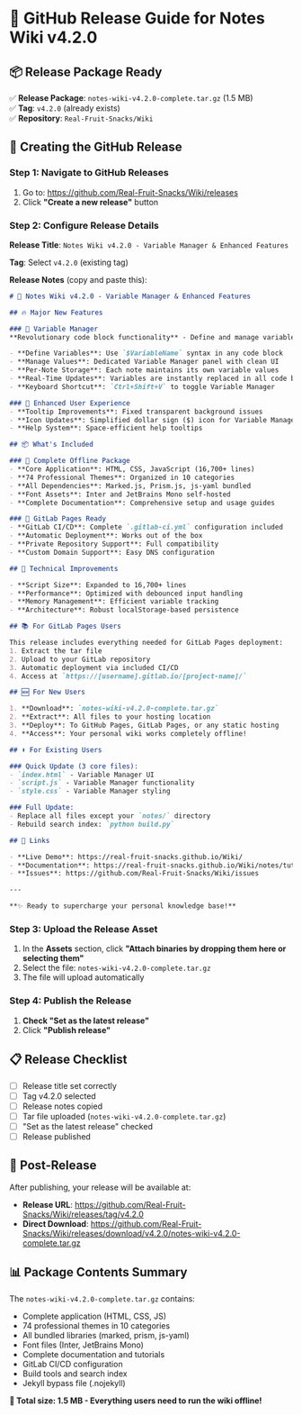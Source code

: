 # 🚀 GitHub Release Guide for Notes Wiki v4.2.0

## 📦 Release Package Ready

✅ **Release Package**: `notes-wiki-v4.2.0-complete.tar.gz` (1.5 MB)  
✅ **Tag**: `v4.2.0` (already exists)  
✅ **Repository**: `Real-Fruit-Snacks/Wiki`  

## 🎯 Creating the GitHub Release

### Step 1: Navigate to GitHub Releases

1. Go to: https://github.com/Real-Fruit-Snacks/Wiki/releases
2. Click **"Create a new release"** button

### Step 2: Configure Release Details

**Release Title**: `Notes Wiki v4.2.0 - Variable Manager & Enhanced Features`

**Tag**: Select `v4.2.0` (existing tag)

**Release Notes** (copy and paste this):

```markdown
# 🎉 Notes Wiki v4.2.0 - Variable Manager & Enhanced Features

## 🔥 Major New Features

### 🔧 Variable Manager
**Revolutionary code block functionality** - Define and manage variables across your notes!

- **Define Variables**: Use `$VariableName` syntax in any code block
- **Manage Values**: Dedicated Variable Manager panel with clean UI
- **Per-Note Storage**: Each note maintains its own variable values
- **Real-Time Updates**: Variables are instantly replaced in all code blocks
- **Keyboard Shortcut**: `Ctrl+Shift+V` to toggle Variable Manager

### 🎨 Enhanced User Experience
- **Tooltip Improvements**: Fixed transparent background issues
- **Icon Updates**: Simplified dollar sign ($) icon for Variable Manager
- **Help System**: Space-efficient help tooltips

## 📦 What's Included

### 🎯 Complete Offline Package
- **Core Application**: HTML, CSS, JavaScript (16,700+ lines)
- **74 Professional Themes**: Organized in 10 categories
- **All Dependencies**: Marked.js, Prism.js, js-yaml bundled
- **Font Assets**: Inter and JetBrains Mono self-hosted
- **Complete Documentation**: Comprehensive setup and usage guides

### 🚀 GitLab Pages Ready
- **GitLab CI/CD**: Complete `.gitlab-ci.yml` configuration included
- **Automatic Deployment**: Works out of the box
- **Private Repository Support**: Full compatibility
- **Custom Domain Support**: Easy DNS configuration

## 🔧 Technical Improvements

- **Script Size**: Expanded to 16,700+ lines
- **Performance**: Optimized with debounced input handling
- **Memory Management**: Efficient variable tracking
- **Architecture**: Robust localStorage-based persistence

## 📚 For GitLab Pages Users

This release includes everything needed for GitLab Pages deployment:
1. Extract the tar file
2. Upload to your GitLab repository
3. Automatic deployment via included CI/CD
4. Access at `https://[username].gitlab.io/[project-name]/`

## 🆕 For New Users

1. **Download**: `notes-wiki-v4.2.0-complete.tar.gz`
2. **Extract**: All files to your hosting location
3. **Deploy**: To GitHub Pages, GitLab Pages, or any static hosting
4. **Access**: Your personal wiki works completely offline!

## ⬆️ For Existing Users

### Quick Update (3 core files):
- `index.html` - Variable Manager UI
- `script.js` - Variable Manager functionality  
- `style.css` - Variable Manager styling

### Full Update:
- Replace all files except your `notes/` directory
- Rebuild search index: `python build.py`

## 🔗 Links

- **Live Demo**: https://real-fruit-snacks.github.io/Wiki/
- **Documentation**: https://real-fruit-snacks.github.io/Wiki/notes/tutorials/
- **Issues**: https://github.com/Real-Fruit-Snacks/Wiki/issues

---

**✨ Ready to supercharge your personal knowledge base!**
```

### Step 3: Upload the Release Asset

1. In the **Assets** section, click **"Attach binaries by dropping them here or selecting them"**
2. Select the file: `notes-wiki-v4.2.0-complete.tar.gz`
3. The file will upload automatically

### Step 4: Publish the Release

1. **Check "Set as the latest release"** 
2. Click **"Publish release"**

## 📋 Release Checklist

- [ ] Release title set correctly
- [ ] Tag v4.2.0 selected
- [ ] Release notes copied
- [ ] Tar file uploaded (`notes-wiki-v4.2.0-complete.tar.gz`)
- [ ] "Set as the latest release" checked
- [ ] Release published

## 🎯 Post-Release

After publishing, your release will be available at:
- **Release URL**: https://github.com/Real-Fruit-Snacks/Wiki/releases/tag/v4.2.0
- **Direct Download**: https://github.com/Real-Fruit-Snacks/Wiki/releases/download/v4.2.0/notes-wiki-v4.2.0-complete.tar.gz

## 📊 Package Contents Summary

The `notes-wiki-v4.2.0-complete.tar.gz` contains:
- Complete application (HTML, CSS, JS)
- 74 professional themes in 10 categories
- All bundled libraries (marked, prism, js-yaml)
- Font files (Inter, JetBrains Mono)
- Complete documentation and tutorials
- GitLab CI/CD configuration
- Build tools and search index
- Jekyll bypass file (.nojekyll)

**🚀 Total size: 1.5 MB - Everything users need to run the wiki offline!** 